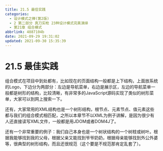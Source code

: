 ```yaml
---
title: 21.5 最佳实践
categories: 
  - 设计模式之禅(第2版)
  - 2 第二部分 真刀实枪 23种设计模式完美演绎
  - 第21章 组合模式
abbrlink: 4887104b
date: 2021-09-29 19:31:02
updated: 2021-09-30 15:35:39
---
```

# 21.5 最佳实践
组合模式在项目中到处都有，比如现在的页面结构一般都是上下结构，上面放系统的Logo，下边分为两部分：左边是导航菜单，右边是展示区，左边的导航菜单一般都是树形的结构，比较清晰，有非常多的JavaScript源码实现了类似的树形菜单，大家可以到网上搜索一下。

还有，大家常用的XML结构也是一个树形结构，根节点、元素节点、值元素这些都与我们的组合模式相匹配，之所以本章节不以XML为例子讲解，是因为很少有人还直接读写XML文件，一般都是用JDOM或者DOM4J了。

还有一个非常重要的例子：我们自己本身也是一个树状结构的一个树枝或树叶。根据我能够找到我的父母，根据父亲又能找到爷爷奶奶，根据母亲能够找到外公外婆等，很典型的树形结构，而且还很规范（这个要是不规范那肯定乱套了）。



